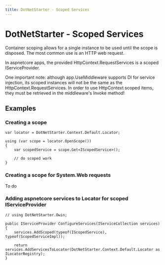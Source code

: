 ```yaml
---
title: DotNetStarter - Scoped Services
---
```

# DotNetStarter - Scoped Services

Container scoping allows for a single instance to be used until the scope is disposed. The most common use is an HTTP web request. 

In aspnetcore apps, the provided HttpContext.RequestServices is a scoped IServiceProvider. 

One important note: although app.UseMiddleware supports DI for service injection, its scoped instances will not be the same as the HttpContext.RequestServices. In order to use HttpContext scoped items, they must be retrieved in the middleware's Invoke method!

## Examples

### Creating a scope
```
var locator = DotNetStarter.Context.Default.Locator;

using (var scope = locator.OpenScope())
{
    var scopedService = scope.Get<IScopedService>();

    // do scoped work
}
```

### Creating a scope for System.Web requests
To do

### Adding aspnetcore services to Locator for scoped IServiceProvider
```
// using DotNetStarter.Owin;

public IServiceProvider ConfigureServices(IServiceCollection services)
{
    services.AddScoped(typeof(IScopedService), typeof(ScopedServiceImpl));

    return services.AddServicesToLocator(DotNetStarter.Context.Default.Locator as ILocatorRegistry);
}
```